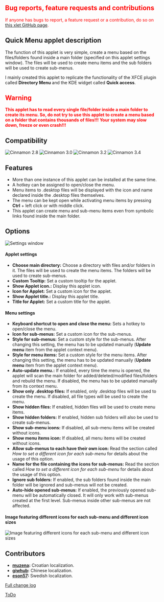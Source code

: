 <h2 style="color:red;">Bug reports, feature requests and contributions</h2>
<span style="color:red;">
If anyone has bugs to report, a feature request or a contribution, do so on <a href="https://github.com/Odyseus/CinnamonTools">this xlet GitHub page</a>.
</span>

## Quick Menu applet description

The function of this applet is very simple, create a menu based on the files/folders found inside a main folder (specified on this applet settings window). The files will be used to create menu items and the sub folders will be used to create sub-menus.

I mainly created this applet to replicate the functionality of the XFCE plugin called **Directory Menu** and the KDE widget called **Quick access**.

<h2 style="color:red;"> Warning</h2>
<span style="font-weight:bold; color:red;">
This applet has to read every single file/folder inside a main folder to create its menu. So, do not try to use this applet to create a menu based on a folder that contains thousands of files!!! Your system may slow down, freeze or even crash!!!
</span>

## Compatibility

![Cinnamon 2.8](https://odyseus.github.io/CinnamonTools/lib/badges/cinn-2.8.svg)
![Cinnamon 3.0](https://odyseus.github.io/CinnamonTools/lib/badges/cinn-3.0.svg)
![Cinnamon 3.2](https://odyseus.github.io/CinnamonTools/lib/badges/cinn-3.2.svg)
![Cinnamon 3.4](https://odyseus.github.io/CinnamonTools/lib/badges/cinn-3.4.svg)

## Features

- More than one instance of this applet can be installed at the same time.
- A hotkey can be assigned to open/close the menu.
- Menu items to .desktop files will be displayed with the icon and name declared inside the .desktop files themselves.
- The menu can be kept open while activating menu items by pressing **Ctrl** + left click or with middle click.
- This applet can create menu and sub-menu items even from symbolic links found inside the main folder.

## Options

![Settings window](https://odyseus.github.io/CinnamonTools/lib/img/QuickMenu-001.png "Settings window")

#### Applet settings

- **Choose main directory:** Choose a directory with files and/or folders in it. The files will be used to create the menu items. The folders will be used to create sub-menus.
- **Custom Tooltip:** Set a custom tooltip for the applet.
- **Show Applet icon.:** Display this applet icon.
- **Icon for Applet:** Set a custom icon for the applet.
- **Show Applet title.:** Display this applet title.
- **Title for Applet:** Set a custom title for the applet.

#### Menu settings

- **Keyboard shortcut to open and close the menu:** Sets a hotkey to open/close the menu.
- **Icon for sub-menus:** Set a custom icon for the sub-menus.
- **Style for sub-menus:** Set a custom style for the sub-menus. After changing this setting, the menu has to be updated manually (**Update menu** item from the applet context menu).
- **Style for menu items:** Set a custom style for the menu items. After changing this setting, the menu has to be updated manually (**Update menu** item from the applet context menu).
- **Auto-update menu.:** If enabled, every time the menu is opened, the applet will scan the main folder for added/deleted/modified files/folders and rebuild the menu. If disabled, the menu has to be updated manually from its context menu.
- **Show only .desktop files:** If enabled, only .desktop files will be used to create the menu. If disabled, all file types will be used to create the menu.
- **Show hidden files:** If enabled, hidden files will be used to create menu items.
- **Show hidden folders:** If enabled, hidden sub folders will also be used to create sub-menus.
- **Show sub-menu icons:** If disabled, all sub-menu items will be created without icons.
- **Show menu items icon:** If disabled, all menu items will be created without icons.
- **Allow sub-menus to each have their own icon:** Read the section called *How to set a different icon for each sub-menu* for details about the usage of this option.
- **Name for the file containing the icons for sub-menus:** Read the section called *How to set a different icon for each sub-menu* for details about the usage of this option.
- **Ignore sub folders:** If enabled, the sub folders found inside the main folder will be ignored and sub-menus will not be created.
- **Auto-hide opened sub-menus:** If enabled, the previously opened sub-menu will be automatically closed. It will only work with sub-menus created at the first level. Sub-menus inside other sub-menus are not affected.

#### Image featuring different icons for each sub-menu and different icon sizes

![Image featuring different icons for each sub-menu and different icon sizes](https://odyseus.github.io/CinnamonTools/lib/img/QuickMenu-002.png "Image featuring different icons for each sub-menu and different icon sizes")

## Contributors

- **[muzena](https://github.com/muzena):** Croatian localization.
- **[giwhub](https://github.com/giwhub):** Chinese localization.
- **[eson57](https://github.com/eson57):** Swedish localization.

[Full change log](https://github.com/Odyseus/CinnamonTools/blob/master/applets/0dyseus%40QuickMenu/CHANGE_LOG.md)

[ToDo](https://github.com/Odyseus/CinnamonTools/blob/master/applets/0dyseus%40QuickMenu/TODO)
